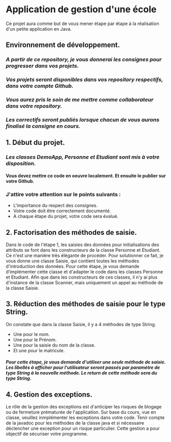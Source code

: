 # Application de gestion d'une école

Ce projet aura comme but de vous mener étape par étape à la réalisation d'un petite application en Java.

## Environnement de développement.
###  *A partir de ce repository, je vous donnerai les consignes pour progresser dans vos projets.*
### *Vos projets seront disponibles dans vos repository respectifs, dans votre compte Github.*
### *Vous aurez pris le soin de me mettre comme collaborateur dans votre repository.*
### *Les correctifs seront publiés lorsque chacun de vous aurons finalisé la consigne en cours.*

## 1. Début du projet.
### *Les classes DemoApp, Personne et Etudiant sont mis à votre disposition.*
#### Vous devez mettre ce code en oeuvre localement. Et ensuite le publier sur votre Github.
### J'attire votre attention sur le points suivants :
- L'importance du respect des consignes.
- Votre code doit être correctement documenté.
- A chaque étape du projet, votre code sera évalué.

## 2. Factorisation des méthodes de saisie.
Dans le code de l'étape 1, les saisies des données pour initialisations des attributs se font dans les constructeurs de la classe Personne et Etudiant. 
Ce n'est une manière très élégante de procéder. Pour solutionner ce fait, je vous donne une classe Saisie, qui contient toutes les méthodes d'introduction des données. Pour cette étape, je vous demande d’implémenter cette classe et d'adapter le code dans les classes Personne et Etudiant. Afin que dans les constructeurs de ces classes, il n'y ai plus d'instance de la classe Scanner, mais uniquement un appel au méthode de la classe Saisie.

## 3. Réduction des méthodes de saisie pour le type String.
On constate que dans la classe Saisie, il y a 4 méthodes de type String.
- Une pour le nom.
- Une pour le Prénom.
- Une pour la saisie du nom de la classe.
- Et une pour le matricule.
#### *Pour cette étape, je vous demande d'utiliser une seule méthode de saisie. Les libellés à afficher pour l'utilisateur seront passés par paramètre de type String à la nouvelle méthode. Le return de cette méthode sera du type String.*
## 4. Gestion des exceptions.
Le rôle de la gestion des exceptions est d'anticiper les risques de blogage ou de fermeture prématurée de l'application.
Sur base du cours, vue en classe, veuillez inmplémenter les exceptions dans votre code.
Tenir compte de la javadoc pour les méthodes de la classe java et si nécessaire déclencher une exception pour un risque particulier.
Cette gestion a pour objectif de sécuriser votre programme.